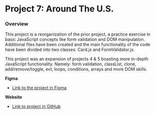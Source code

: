 # Project 7: Around The U.S.

### Overview

This project is a reorganization of the prior project, a practice exercise in basic JavaScript concepts like form validation and DOM manipulation. Additional files have been created and the main functionality of the code have been divided into two classes: Card.js and FormValidator.js.

This project was an expansion of projects 4 & 5 boasting more in-depth JavaScript functionality.
Namely: form validation, classList, clone, add/remove/toggle, evt, loops, conditions, arrays and more DOM skills.

**Figma**

- [Link to the project in Figma](https://www.figma.com/file/m79HxYeZpOXRw0Tz2eZGOV/Sprint-5%3A-Around-The-U.S.-%7C-desktop-%2B-mobile?node-id=0%3A1)

**Website**

- [Link to project in GitHub](https://xxengineer-practicum.github.io/web_project_4)
